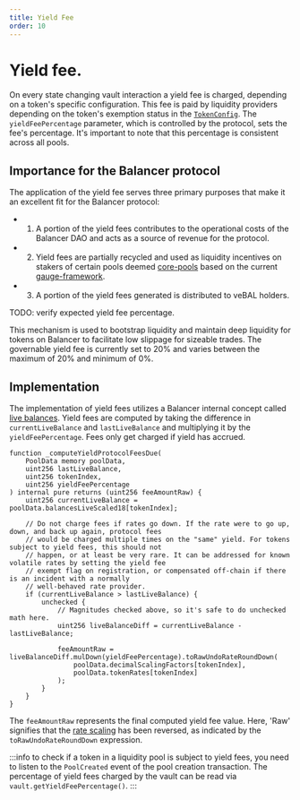 ```yaml
---
title: Yield Fee
order: 10
---
```

# Yield fee. 
On every state changing vault interaction a yield fee is charged, depending on a token's specific configuration. This fee is paid by liquidity providers depending on the token's exemption status in the [`TokenConfig`](https://github.com/balancer/balancer-v3-monorepo/blob/main/pkg/interfaces/contracts/vault/VaultTypes.sol#L73). The `yieldFeePercentage` parameter, which is controlled by the protocol, sets the fee's percentage. It's important to note that this percentage is consistent across all pools.

## Importance for the Balancer protocol
The application of the yield fee serves three primary purposes that make it an excellent fit for the Balancer protocol:
- 1. A portion of the yield fees contributes to the operational costs of the Balancer DAO and acts as a source of revenue for the protocol.
- 2. Yield fees are partially recycled and used as liquidity incentives on stakers of certain pools deemed [core-pools](https://forum.balancer.fi/t/bip-19-incentivize-core-pools-l2-usage/3329) based on the current [gauge-framework](https://forum.balancer.fi/t/bip-57-introduce-gauge-framework-v1/3604).
- 3. A portion of the yield fees generated is distributed to veBAL holders.

TODO: verify expected yield fee percentage.

This mechanism is used to bootstrap liquidity and maintain deep liquidity for tokens on Balancer to facilitate low slippage for sizeable trades. The governable yield fee is currently set to 20% and varies between the maximum of 20% and minimum of 0%.

## Implementation
The implementation of yield fees utilizes a Balancer internal concept called [live balances](./live-balances.md). Yield fees are computed by taking the difference in `currentLiveBalance` and `lastLiveBalance` and multiplying it by the `yieldFeePercentage`. Fees only get charged if yield has accrued.
```solidity
function _computeYieldProtocolFeesDue(
    PoolData memory poolData,
    uint256 lastLiveBalance,
    uint256 tokenIndex,
    uint256 yieldFeePercentage
) internal pure returns (uint256 feeAmountRaw) {
    uint256 currentLiveBalance = poolData.balancesLiveScaled18[tokenIndex];

    // Do not charge fees if rates go down. If the rate were to go up, down, and back up again, protocol fees
    // would be charged multiple times on the "same" yield. For tokens subject to yield fees, this should not
    // happen, or at least be very rare. It can be addressed for known volatile rates by setting the yield fee
    // exempt flag on registration, or compensated off-chain if there is an incident with a normally
    // well-behaved rate provider.
    if (currentLiveBalance > lastLiveBalance) {
        unchecked {
            // Magnitudes checked above, so it's safe to do unchecked math here.
            uint256 liveBalanceDiff = currentLiveBalance - lastLiveBalance;

            feeAmountRaw = liveBalanceDiff.mulDown(yieldFeePercentage).toRawUndoRateRoundDown(
                poolData.decimalScalingFactors[tokenIndex],
                poolData.tokenRates[tokenIndex]
            );
        }
    }
}
```
The `feeAmountRaw` represents the final computed yield fee value. Here, 'Raw' signifies that the [rate scaling](./rate-scaling.md) has been reversed, as indicated by the `toRawUndoRateRoundDown` expression.

:::info
to check if a token in a liquidity pool is subject to yield fees, you need to listen to the `PoolCreated` event of the pool creation transaction. The percentage of yield fees charged by the vault can be read via `vault.getYieldFeePercentage()`. 
:::

